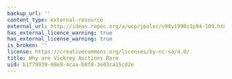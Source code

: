 ```yaml
---
backup_url: ''
content_type: external-resource
external_url: http://ideas.repec.org/a/ucp/jpolec/v98y1990i1p94-109.html
has_external_licence_warning: true
has_external_license_warning: true
is_broken: ''
license: https://creativecommons.org/licenses/by-nc-sa/4.0/
title: Why are Vickrey Auctions Rare
uid: b1f79939-98e9-4caa-b8f8-3e03ca15cd2e
---
```

